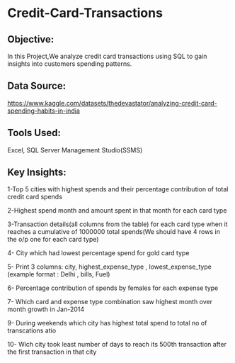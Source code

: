# Credit-Card-Transactions
## Objective:
In this Project,We analyze credit card transactions using SQL to gain insights into customers spending patterns.
## Data Source:
https://www.kaggle.com/datasets/thedevastator/analyzing-credit-card-spending-habits-in-india
## Tools Used:
Excel,
SQL Server Management Studio(SSMS)
## Key Insights:
1-Top 5 cities with highest spends and their percentage contribution of total credit card spends

2-Highest spend month and amount spent in that month for each card type

3-Transaction details(all columns from the table) for each card type when it reaches a cumulative of 1000000 total spends(We should have 4 rows in the o/p one for each card type)

4- City which had lowest percentage spend for gold card type

5- Print 3 columns: city, highest_expense_type , lowest_expense_type (example format : Delhi , bills, Fuel)

6- Percentage contribution of spends by females for each expense type

7- Which card and expense type combination saw highest month over month growth in Jan-2014

9- During weekends which city has highest total spend to total no of transcations atio

10- Wich city took least number of days to reach its 500th transaction after the first transaction in that city
